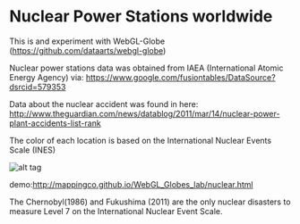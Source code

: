 Nuclear Power Stations worldwide
================================

This is and experiment with WebGL-Globe (https://github.com/dataarts/webgl-globe)

Nuclear power stations data was obtained from IAEA (International Atomic Energy Agency) via: https://www.google.com/fusiontables/DataSource?dsrcid=579353

Data about the nuclear accident was found in here:
http://www.theguardian.com/news/datablog/2011/mar/14/nuclear-power-plant-accidents-list-rank

The color of each location is based on the International Nuclear Events Scale (INES) 

![alt tag](http://www-ns.iaea.org/images/iec/ines.gif)

demo:http://mappingco.github.io/WebGL_Globes_lab/nuclear.html

The Chernobyl(1986) and Fukushima (2011) are the only nuclear disasters to measure Level 7 on the International Nuclear Event Scale.


